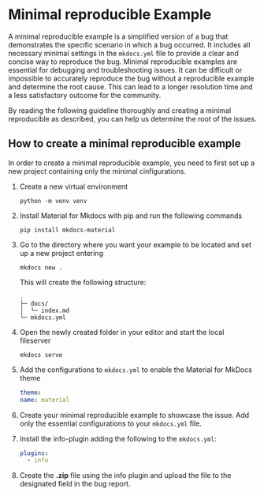# Minimal reproducible Example

A minimal reproducible example is a simplified version of a bug that demonstrates the specific scenario in which a bug occurred. It includes all necessary minimal settings in the `mkdocs.yml` file to provide a clear and concise way to reproduce the bug. Minimal reproducible examples are essential for debugging and troubleshooting issues. It can be difficult or impossible to accurately reproduce the bug without a reproducible example and determine the root cause. This can lead to a longer resolution time and a less satisfactory outcome for the community.

By reading the following guideline thoroughly and creating a minimal reproducible as described, you can help us determine the root of the issues.


## How to create a minimal reproducible example

In order to create a minimal reproducible example, you need to first set up a new project containing only the minimal cinfigurations. 

1. Create a new virtual environment

    ```
    python -m venv venv
     ```

2. Install Material for Mkdocs with pip and run the following commands


    ```
    pip install mkdocs-material
    ```

2. Go to the directory where you want your example to be located and set up a new project entering    

     ```
    mkdocs new .
    ```

    This will create the following structure:


    ```
    .
    ├─ docs/
    │  └─ index.md
    └─ mkdocs.yml
    ```

4. Open the newly created folder in your editor and start the local fileserver

    ```
    mkdocs serve
    ```

5. Add the configurations to `mkdocs.yml` to enable the Material for MkDocs theme

    ``` yaml
    theme:
    name: material
    ```

6. Create your minimal reproducible example to showcase the issue. Add only the essential configurations to your `mkdocs.yml` file.

7. Install the info-plugin adding the following to the `mkdocs.yml`:

    ``` yaml
    plugins:
      - info
    ```
    
7. Create the **.zip** file using the info plugin and upload the file to the designated field in the bug report.
